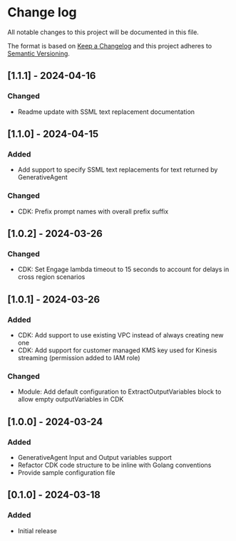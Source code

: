 # Change log

All notable changes to this project will be documented in this file.
 
The format is based on [Keep a Changelog](http://keepachangelog.com/)
and this project adheres to [Semantic Versioning](http://semver.org/).

## [1.1.1] - 2024-04-16
### Changed
 - Readme update with SSML text replacement documentation

## [1.1.0] - 2024-04-15
### Added
 - Add support to specify SSML text replacements for text returned by GenerativeAgent

### Changed
 - CDK: Prefix prompt names with overall prefix suffix 

## [1.0.2] - 2024-03-26
### Changed
 - CDK: Set Engage lambda timeout to 15 seconds to account for delays in cross region scenarios


## [1.0.1] - 2024-03-26
### Added
 - CDK: Add support to use existing VPC instead of always creating new one
 - CDK: Add support for customer managed KMS key used for Kinesis streaming (permission added to IAM role)

### Changed
 - Module: Add default configuration to ExtractOutputVariables block to allow empty outputVariables in CDK


## [1.0.0] - 2024-03-24
### Added
 - GenerativeAgent Input and Output variables support
 - Refactor CDK code structure to be inline with Golang conventions
 - Provide sample configuration file


## [0.1.0] - 2024-03-18
### Added
 - Initial release 
